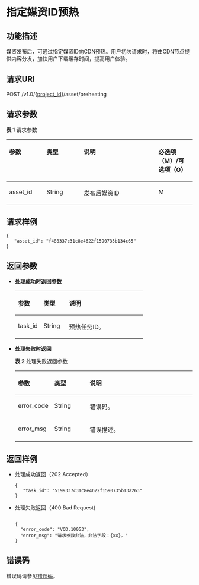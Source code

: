 # 指定媒资ID预热<a name="vod_04_0205"></a>

## 功能描述<a name="zh-cn_topic_0128109936_zh-cn_topic_0127939729_section114814192538"></a>

媒资发布后，可通过指定媒资ID向CDN预热。用户初次请求时，将由CDN节点提供内容分发，加快用户下载缓存时间，提高用户体验。

## 请求URI<a name="zh-cn_topic_0128109936_zh-cn_topic_0127939729_section5241024145313"></a>

POST /v1.0/\{[project\_id](获取项目ID.md)\}/asset/preheating

## 请求参数<a name="zh-cn_topic_0128109936_zh-cn_topic_0127939729_section7297229175319"></a>

**表 1**  请求参数

<a name="zh-cn_topic_0128109936_zh-cn_topic_0127939729_table48653720"></a>
<table><thead align="left"><tr id="zh-cn_topic_0128109936_zh-cn_topic_0127939729_row50698484"><th class="cellrowborder" valign="top" width="20%" id="mcps1.2.5.1.1"><p id="zh-cn_topic_0128109936_zh-cn_topic_0127939729_p12936535"><a name="zh-cn_topic_0128109936_zh-cn_topic_0127939729_p12936535"></a><a name="zh-cn_topic_0128109936_zh-cn_topic_0127939729_p12936535"></a>参数</p>
</th>
<th class="cellrowborder" valign="top" width="20%" id="mcps1.2.5.1.2"><p id="zh-cn_topic_0128109936_zh-cn_topic_0127939729_p51005947"><a name="zh-cn_topic_0128109936_zh-cn_topic_0127939729_p51005947"></a><a name="zh-cn_topic_0128109936_zh-cn_topic_0127939729_p51005947"></a>类型</p>
</th>
<th class="cellrowborder" valign="top" width="40%" id="mcps1.2.5.1.3"><p id="zh-cn_topic_0128109936_zh-cn_topic_0127939729_p41226423"><a name="zh-cn_topic_0128109936_zh-cn_topic_0127939729_p41226423"></a><a name="zh-cn_topic_0128109936_zh-cn_topic_0127939729_p41226423"></a>说明</p>
</th>
<th class="cellrowborder" valign="top" width="20%" id="mcps1.2.5.1.4"><p id="p17826727917"><a name="p17826727917"></a><a name="p17826727917"></a>必选项（M）/可选项（O）</p>
</th>
</tr>
</thead>
<tbody><tr id="zh-cn_topic_0128109936_zh-cn_topic_0127939729_row4372186"><td class="cellrowborder" valign="top" width="20%" headers="mcps1.2.5.1.1 "><p id="zh-cn_topic_0128109936_zh-cn_topic_0127939729_p18602825"><a name="zh-cn_topic_0128109936_zh-cn_topic_0127939729_p18602825"></a><a name="zh-cn_topic_0128109936_zh-cn_topic_0127939729_p18602825"></a>asset_id</p>
</td>
<td class="cellrowborder" valign="top" width="20%" headers="mcps1.2.5.1.2 "><p id="zh-cn_topic_0128109936_zh-cn_topic_0127939729_p49225929"><a name="zh-cn_topic_0128109936_zh-cn_topic_0127939729_p49225929"></a><a name="zh-cn_topic_0128109936_zh-cn_topic_0127939729_p49225929"></a>String</p>
</td>
<td class="cellrowborder" valign="top" width="40%" headers="mcps1.2.5.1.3 "><p id="zh-cn_topic_0128109936_zh-cn_topic_0127939729_p30433889"><a name="zh-cn_topic_0128109936_zh-cn_topic_0127939729_p30433889"></a><a name="zh-cn_topic_0128109936_zh-cn_topic_0127939729_p30433889"></a>发布后媒资ID</p>
</td>
<td class="cellrowborder" valign="top" width="20%" headers="mcps1.2.5.1.4 "><p id="zh-cn_topic_0128109936_zh-cn_topic_0127939729_p5234344393"><a name="zh-cn_topic_0128109936_zh-cn_topic_0127939729_p5234344393"></a><a name="zh-cn_topic_0128109936_zh-cn_topic_0127939729_p5234344393"></a>M</p>
</td>
</tr>
</tbody>
</table>

## 请求样例<a name="zh-cn_topic_0128109936_zh-cn_topic_0127939729_section1249493515311"></a>

```
{
   "asset_id": "f488337c31c8e4622f1590735b134c65"  
}
```

## 返回参数<a name="zh-cn_topic_0128109936_zh-cn_topic_0127939729_section162761640105314"></a>

-   **处理成功时返回参数**

    <a name="table264515405256"></a>
    <table><thead align="left"><tr id="row126457406259"><th class="cellrowborder" valign="top" width="20%" id="mcps1.1.4.1.1"><p id="p11645194042512"><a name="p11645194042512"></a><a name="p11645194042512"></a>参数</p>
    </th>
    <th class="cellrowborder" valign="top" width="20%" id="mcps1.1.4.1.2"><p id="p564574052514"><a name="p564574052514"></a><a name="p564574052514"></a>类型</p>
    </th>
    <th class="cellrowborder" valign="top" width="60%" id="mcps1.1.4.1.3"><p id="p9645194002519"><a name="p9645194002519"></a><a name="p9645194002519"></a>说明</p>
    </th>
    </tr>
    </thead>
    <tbody><tr id="row1266064019252"><td class="cellrowborder" valign="top" width="20%" headers="mcps1.1.4.1.1 "><p id="p20660144092516"><a name="p20660144092516"></a><a name="p20660144092516"></a>task_id</p>
    </td>
    <td class="cellrowborder" valign="top" width="20%" headers="mcps1.1.4.1.2 "><p id="p15739959201617"><a name="p15739959201617"></a><a name="p15739959201617"></a>String</p>
    </td>
    <td class="cellrowborder" valign="top" width="60%" headers="mcps1.1.4.1.3 "><p id="p10660124082518"><a name="p10660124082518"></a><a name="p10660124082518"></a>预热任务ID。</p>
    </td>
    </tr>
    </tbody>
    </table>

-   **处理失败时返回**

    **表 2**  处理失败返回参数

    <a name="table64701053171711"></a>
    <table><thead align="left"><tr id="row5469115311175"><th class="cellrowborder" valign="top" width="20%" id="mcps1.2.4.1.1"><p id="p94691753151720"><a name="p94691753151720"></a><a name="p94691753151720"></a>参数</p>
    </th>
    <th class="cellrowborder" valign="top" width="20%" id="mcps1.2.4.1.2"><p id="p946995391713"><a name="p946995391713"></a><a name="p946995391713"></a>类型</p>
    </th>
    <th class="cellrowborder" valign="top" width="60%" id="mcps1.2.4.1.3"><p id="p154691353151718"><a name="p154691353151718"></a><a name="p154691353151718"></a>说明</p>
    </th>
    </tr>
    </thead>
    <tbody><tr id="row1047017536178"><td class="cellrowborder" valign="top" width="20%" headers="mcps1.2.4.1.1 "><p id="p346945311172"><a name="p346945311172"></a><a name="p346945311172"></a>error_code</p>
    </td>
    <td class="cellrowborder" valign="top" width="20%" headers="mcps1.2.4.1.2 "><p id="p2470653141714"><a name="p2470653141714"></a><a name="p2470653141714"></a>String</p>
    </td>
    <td class="cellrowborder" valign="top" width="60%" headers="mcps1.2.4.1.3 "><p id="p7470653151719"><a name="p7470653151719"></a><a name="p7470653151719"></a>错误码。</p>
    </td>
    </tr>
    <tr id="row64702053141720"><td class="cellrowborder" valign="top" width="20%" headers="mcps1.2.4.1.1 "><p id="p9470155318174"><a name="p9470155318174"></a><a name="p9470155318174"></a>error_msg</p>
    </td>
    <td class="cellrowborder" valign="top" width="20%" headers="mcps1.2.4.1.2 "><p id="p347010539174"><a name="p347010539174"></a><a name="p347010539174"></a>String</p>
    </td>
    <td class="cellrowborder" valign="top" width="60%" headers="mcps1.2.4.1.3 "><p id="p1047085391712"><a name="p1047085391712"></a><a name="p1047085391712"></a>错误描述。</p>
    </td>
    </tr>
    </tbody>
    </table>


## 返回样例<a name="zh-cn_topic_0128109936_zh-cn_topic_0127939729_section1164111461532"></a>

-   处理成功返回（202 Accepted）

    ```
    {
       "task_id": "5199337c31c8e4622f1590735b13a263"  
    }
    ```

-   处理失败返回（400 Bad Request\)

    ```
     
    {
      "error_code": "VOD.10053",
      "error_msg": "请求参数非法，非法字段：{xx}。"
    }
    ```


## 错误码<a name="section569214377267"></a>

错误码请参见[错误码](错误码.md)。

